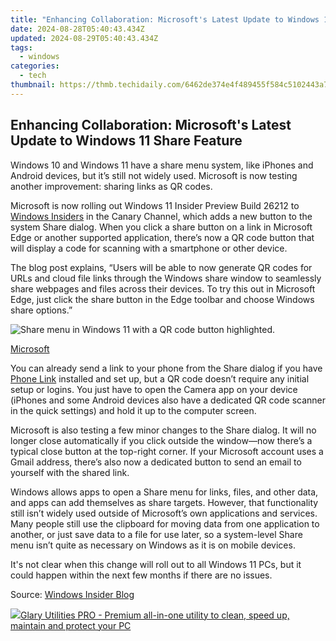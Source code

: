 ```yaml
---
title: "Enhancing Collaboration: Microsoft's Latest Update to Windows 11 Share Feature"
date: 2024-08-28T05:40:43.434Z
updated: 2024-08-29T05:40:43.434Z
tags:
  - windows
categories:
  - tech
thumbnail: https://thmb.techidaily.com/6462de374e4f489455f584c5102443a7cb28c7609933729fa2bbdde0fb2df507.jpg
---
```


## Enhancing Collaboration: Microsoft's Latest Update to Windows 11 Share Feature

Windows 10 and Windows 11 have a share menu system, like iPhones and Android devices, but it’s still not widely used. Microsoft is now testing another improvement: sharing links as QR codes.

 Microsoft is now rolling out Windows 11 Insider Preview Build 26212 to [Windows Insiders](https://tiktok-clips.techidaily.com/2024-approved-deciphering-tiktoks-pfp-code-a-thorough-analysis/) in the Canary Channel, which adds a new button to the system Share dialog. When you click a share button on a link in Microsoft Edge or another supported application, there’s now a QR code button that will display a code for scanning with a smartphone or other device.

 The blog post explains, “Users will be able to now generate QR codes for URLs and cloud file links through the Windows share window to seamlessly share webpages and files across their devices. To try this out in Microsoft Edge, just click the share button in the Edge toolbar and choose Windows share options.”

![Share menu in Windows 11 with a QR code button highlighted.](https://static1.howtogeekimages.com/wordpress/wp-content/uploads/2024/05/share-sheet-qr.png) 

[Microsoft](https://blogs.windows.com/windows-insider/2024/05/08/announcing-windows-11-insider-preview-build-26212-canary-channel/)

 You can already send a link to your phone from the Share dialog if you have [Phone Link](https://data-safeguard.techidaily.com/automated-data-gathering-with-cookiebot-solutions/) installed and set up, but a QR code doesn’t require any initial setup or logins. You just have to open the Camera app on your device (iPhones and some Android devices also have a dedicated QR code scanner in the quick settings) and hold it up to the computer screen.

 Microsoft is also testing a few minor changes to the Share dialog. It will no longer close automatically if you click outside the window—now there’s a typical close button at the top-right corner. If your Microsoft account uses a Gmail address, there’s also now a dedicated button to send an email to yourself with the shared link.

 Windows allows apps to open a Share menu for links, files, and other data, and apps can add themselves as share targets. However, that functionality still isn’t widely used outside of Microsoft’s own applications and services. Many people still use the clipboard for moving data from one application to another, or just save data to a file for use later, so a system-level Share menu isn’t quite as necessary on Windows as it is on mobile devices.

 It's not clear when this change will roll out to all Windows 11 PCs, but it could happen within the next few months if there are no issues.

 Source: [Windows Insider Blog](https://blogs.windows.com/windows-insider/2024/05/08/announcing-windows-11-insider-preview-build-26212-canary-channel/)

<ins class="adsbygoogle"
     style="display:block"
     data-ad-format="autorelaxed"
     data-ad-client="ca-pub-7571918770474297"
     data-ad-slot="1223367746"></ins>



<ins class="adsbygoogle"
     style="display:block"
     data-ad-client="ca-pub-7571918770474297"
     data-ad-slot="8358498916"
     data-ad-format="auto"
     data-full-width-responsive="true"></ins>



<!-- affiliate ads begin -->
<a href="https://order.glarysoft.com/order/checkout.php?PRODS=4535075&QTY=1&AFFILIATE=108875&CART=1"><img src="https://secure.avangate.com/images/merchant/6734fa703f6633ab896eecbdfad8953a/products/GU-500_672.png" border="0">Glary Utilities PRO -  Premium all-in-one utility to clean, speed up, maintain and protect your PC</a>
<!-- affiliate ads end -->
